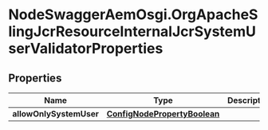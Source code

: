 # NodeSwaggerAemOsgi.OrgApacheSlingJcrResourceInternalJcrSystemUserValidatorProperties

## Properties
Name | Type | Description | Notes
------------ | ------------- | ------------- | -------------
**allowOnlySystemUser** | [**ConfigNodePropertyBoolean**](ConfigNodePropertyBoolean.md) |  | [optional] 


